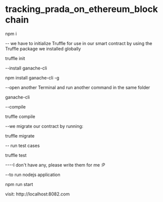 # tracking_prada_on_ethereum_blockchain
npm i

-- we have to initialize Truffle for use in our smart contract by using the Truffle package we installed globally

truffle init

--install ganache-cli

npm install ganache-cli -g

--open another Terminal and run another command in the same folder

ganache-cli

--compile

truffle compile

--we migrate our contract by running:

truffle migrate

-- run test cases

truffle test

----I don't have any, please write them for me :P

--to run nodejs application

npm run start

visit: http://localhost:8082.com
